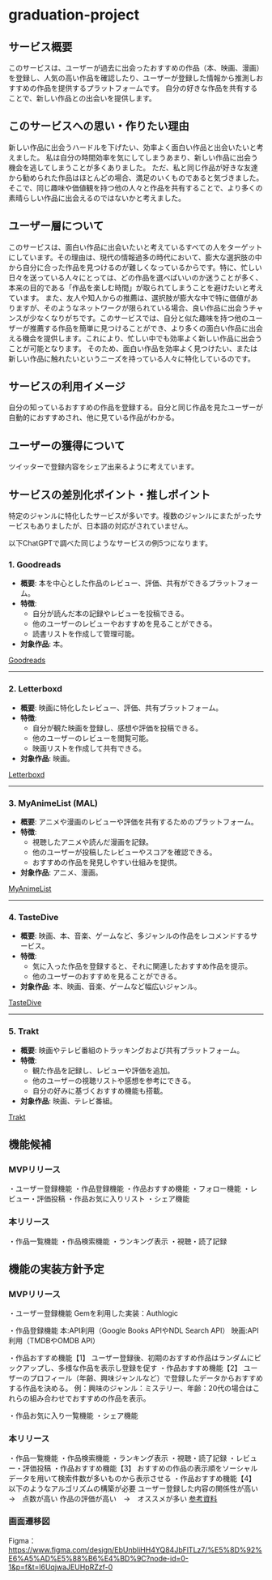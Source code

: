 # graduation-project

## サービス概要
このサービスは、ユーザーが過去に出会ったおすすめの作品（本、映画、漫画）を登録し、人気の高い作品を確認したり、ユーザーが登録した情報から推測しおすすめの作品を提供するプラットフォームです。
自分の好きな作品を共有することで、新しい作品との出会いを提供します。

## このサービスへの思い・作りたい理由
新しい作品に出会うハードルを下げたい、効率よく面白い作品と出会いたいと考えました。
私は自分の時間効率を気にしてしまうあまり、新しい作品に出会う機会を逃してしまうことが多くありました。
ただ、私と同じ作品が好きな友達から勧められた作品はほとんどの場合、満足のいくものであると気づきました。
そこで、同じ趣味や価値観を持つ他の人々と作品を共有することで、より多くの素晴らしい作品に出会えるのではないかと考えました。

## ユーザー層について
このサービスは、面白い作品に出会いたいと考えているすべての人をターゲットにしています。その理由は、現代の情報過多の時代において、膨大な選択肢の中から自分に合った作品を見つけるのが難しくなっているからです。特に、忙しい日々を送っている人々にとっては、どの作品を選べばいいのか迷うことが多く、本来の目的である「作品を楽しむ時間」が取られてしまうことを避けたいと考えています。
また、友人や知人からの推薦は、選択肢が膨大な中で特に価値がありますが、そのようなネットワークが限られている場合、良い作品に出会うチャンスが少なくなりがちです。このサービスでは、自分と似た趣味を持つ他のユーザーが推薦する作品を簡単に見つけることができ、より多くの面白い作品に出会える機会を提供します。これにより、忙しい中でも効率よく新しい作品に出会うことが可能となります。
そのため、面白い作品を効率よく見つけたい、または新しい作品に触れたいというニーズを持っている人々に特化しているのです。

## サービスの利用イメージ
自分の知っているおすすめの作品を登録する。自分と同じ作品を見たユーザーが自動的におすすめされ、他に見ている作品がわかる。

## ユーザーの獲得について
ツイッターで登録内容をシェア出来るように考えています。

## サービスの差別化ポイント・推しポイント
特定のジャンルに特化したサービスが多いです。複数のジャンルにまたがったサービスもありましたが、日本語の対応がされていません。

以下ChatGPTで調べた同じようなサービスの例5つになります。
### 1. **Goodreads**
   - **概要**: 本を中心とした作品のレビュー、評価、共有ができるプラットフォーム。
   - **特徴**:
     - 自分が読んだ本の記録やレビューを投稿できる。
     - 他のユーザーのレビューやおすすめを見ることができる。
     - 読書リストを作成して管理可能。
   - **対象作品**: 本。

   [Goodreads](https://www.goodreads.com)

---

### 2. **Letterboxd**
   - **概要**: 映画に特化したレビュー、評価、共有プラットフォーム。
   - **特徴**:
     - 自分が観た映画を登録し、感想や評価を投稿できる。
     - 他のユーザーのレビューを閲覧可能。
     - 映画リストを作成して共有できる。
   - **対象作品**: 映画。

   [Letterboxd](https://letterboxd.com)

---

### 3. **MyAnimeList (MAL)**
   - **概要**: アニメや漫画のレビューや評価を共有するためのプラットフォーム。
   - **特徴**:
     - 視聴したアニメや読んだ漫画を記録。
     - 他のユーザーが投稿したレビューやスコアを確認できる。
     - おすすめの作品を発見しやすい仕組みを提供。
   - **対象作品**: アニメ、漫画。

   [MyAnimeList](https://myanimelist.net)

---

### 4. **TasteDive**
   - **概要**: 映画、本、音楽、ゲームなど、多ジャンルの作品をレコメンドするサービス。
   - **特徴**:
     - 気に入った作品を登録すると、それに関連したおすすめ作品を提示。
     - 他のユーザーのおすすめを見ることができる。
   - **対象作品**: 本、映画、音楽、ゲームなど幅広いジャンル。

   [TasteDive](https://tastedive.com)

---

### 5. **Trakt**
   - **概要**: 映画やテレビ番組のトラッキングおよび共有プラットフォーム。
   - **特徴**:
     - 観た作品を記録し、レビューや評価を追加。
     - 他のユーザーの視聴リストや感想を参考にできる。
     - 自分の好みに基づくおすすめ機能も搭載。
   - **対象作品**: 映画、テレビ番組。

   [Trakt](https://trakt.tv)



## 機能候補

### MVPリリース
・ユーザー登録機能
・作品登録機能
・作品おすすめ機能
・フォロー機能
・レビュー・評価投稿
・作品お気に入りリスト
・シェア機能
### 本リリース
・作品一覧機能
・作品検索機能
・ランキング表示
・視聴・読了記録

## 機能の実装方針予定

### MVPリリース
・ユーザー登録機能
 Gemを利用した実装：Authlogic

・作品登録機能
  本:API利用（Google Books APIやNDL Search API）
  映画:API利用（TMDBやOMDB API）

・作品おすすめ機能【1】
 ユーザー登録後、初期のおすすめ作品はランダムにピックアップし、多様な作品を表示し登録を促す
・作品おすすめ機能【2】
ユーザーのプロフィール（年齢、興味ジャンルなど）で登録したデータからおすすめする作品を決める。
  例：興味のジャンル：ミステリー、年齢：20代の場合はこれらの組み合わせでおすすめの作品を表示。

・作品お気に入り一覧機能
・シェア機能

### 本リリース
・作品一覧機能
・作品検索機能
・ランキング表示
・視聴・読了記録
・レビュー・評価投稿
・作品おすすめ機能【3】
おすすめの作品の表示順をソーシャルデータを用いて検索件数が多いものから表示させる
・作品おすすめ機能【4】
  以下のようなアルゴリズムの構築が必要
  ユーザー登録した内容の関係性が高い　→　点数が高い
  作品の評価が高い　→　オススメが多い
  [参考資料](https://qiita.com/pham_thanh_thuong/items/a1404790ca6e967b5c7b)

### 画面遷移図
Figma：https://www.figma.com/design/EbUnbliHH4YQ84JbFlTLz7/%E5%8D%92%E6%A5%AD%E5%88%B6%E4%BD%9C?node-id=0-1&p=f&t=l6UqjwaJEUHpRZzf-0
